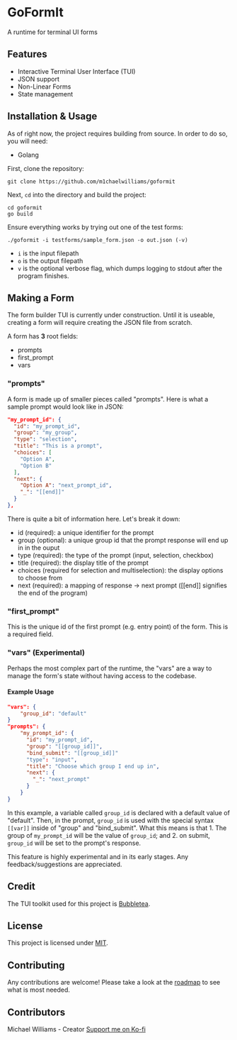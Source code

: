 # GoFormIt

A runtime for terminal UI forms

## Features

- Interactive Terminal User Interface (TUI)
- JSON support
- Non-Linear Forms
- State management

## Installation & Usage

As of right now, the project requires building from source. In order to do so, you will need:

- Golang

First, clone the repository:

```shell
git clone https://github.com/m1chaelwilliams/goformit
```

Next, `cd` into the directory and build the project:

```shell
cd goformit
go build
```

Ensure everything works by trying out one of the test forms:

```shell
./goformit -i testforms/sample_form.json -o out.json (-v)
```

- `i` is the input filepath
- `o` is the output filepath
- `v` is the optional verbose flag, which dumps logging to stdout after the program finishes.

## Making a Form

The form builder TUI is currently under construction. Until it is useable, creating a form
will require creating the JSON file from scratch.

A form has **3** root fields:

- prompts
- first_prompt
- vars

### "prompts"

A form is made up of smaller pieces called "prompts". Here is what a sample prompt
would look like in JSON:

```json
"my_prompt_id": {
  "id": "my_prompt_id",
  "group": "my_group",
  "type": "selection",
  "title": "This is a prompt",
  "choices": [
    "Option A",
    "Option B"
  ],
  "next": {
    "Option A": "next_prompt_id",
    "_": "[[end]]"
  }
},
```

There is quite a bit of information here. Let's break it down:

- id (required): a unique identifier for the prompt
- group (optional): a unique group id that the prompt response will end up in in the ouput
- type (required): the type of the prompt (input, selection, checkbox)
- title (required): the display title of the prompt
- choices (required for selection and multiselection): the display options to choose from
- next (required): a mapping of response -> next prompt ([[end]] signifies the end of the program)

### "first_prompt"

This is the unique id of the first prompt (e.g. entry point) of the form. This is a required field.

### "vars" (Experimental)

Perhaps the most complex part of the runtime, the "vars" are a way to manage the form's state without having access to the codebase.

#### Example Usage

```json
"vars": {
    "group_id": "default"
}
"prompts": {
    "my_prompt_id": {
      "id": "my_prompt_id",
      "group": "[[group_id]]",
      "bind_submit": "[[group_id]]"
      "type": "input",
      "title": "Choose which group I end up in",
      "next": {
        "_": "next_prompt"
      }
    }
}
```

In this example, a variable called `group_id` is declared with a default value of "default". Then, in the prompt, `group_id` is used with the special syntax `[[var]]` inside of "group" and "bind_submit". What this means is that 1. The group of `my_prompt_id` will be the value of `group_id`; and 2. on submit, `group_id` will be set to the prompt's response.

This feature is highly experimental and in its early stages. Any feedback/suggestions are appreciated.

## Credit

The TUI toolkit used for this project is [Bubbletea](https://github.com/charmbracelet/bubbletea).

## License

This project is licensed under [MIT](./LICENSE).

## Contributing

Any contributions are welcome! Please take a look at the [roadmap](./ROADMAP.md) to see what is
most needed.

## Contributors

Michael Williams - Creator
[Support me on Ko-fi](https://ko-fi.com/codingwithsphere)

